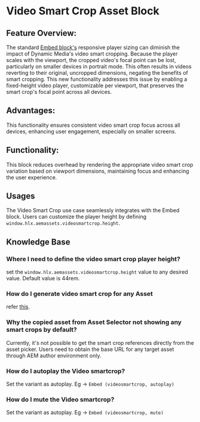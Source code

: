 # Video Smart Crop Asset Block

## Feature Overview: 

The standard [Embed block's](https://www.aem.live/developer/block-collection) responsive player sizing can diminish the impact of Dynamic Media's video smart cropping.  Because the player scales with the viewport, the cropped video's focal point can be lost, particularly on smaller devices in portrait mode.  This often results in videos reverting to their original, uncropped dimensions, negating the benefits of smart cropping.  This new functionality addresses this issue by enabling a fixed-height video player, customizable per viewport, that preserves the smart crop's focal point across all devices.

## Advantages: 

This functionality ensures consistent video smart crop focus across all devices, enhancing user engagement, especially on smaller screens.

## Functionality: 

This block reduces overhead by rendering the appropriate video smart crop variation based on viewport dimensions, maintaining focus and enhancing the user experience.

## Usages

The Video Smart Crop use case seamlessly integrates with the Embed block.  Users can customize the player height by defining `window.hlx.aemassets.videosmartcrop.height`.

## Knowledge Base

### Where I need to define the video smart crop player height?

set the `window.hlx.aemassets.videosmartcrop.height` value to any desired value. Default value is 44rem.

### How do I generate video smart crop for any Asset

refer [this](https://experienceleague.adobe.com/en/docs/experience-manager-learn/assets/dynamic-media/video/dynamic-media-smart-crop-video).

### Why the copied asset from Asset Selector not showing any smart crops by default?

Currently, it's not possible to get the smart crop references directly from the asset picker. Users need to obtain the base URL for any target asset through AEM author environment only.

### How do I autoplay the Video smartcrop?

Set the variant as autoplay. Eg -> `Embed (videosmartcrop, autoplay)` 

### How do I mute the Video smartcrop?

Set the variant as autoplay. Eg -> `Embed (videosmartcrop, mute)` 